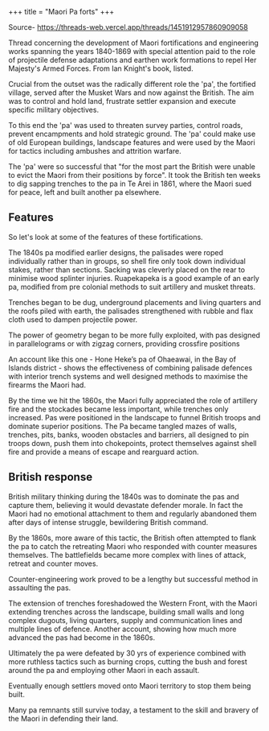 +++
title = "Maori Pa forts"
+++

Source-  https://threads-web.vercel.app/threads/1451912957860909058

Thread concerning the development of Maori fortifications and engineering works spanning the years 1840-1869 with special attention paid to the role of projectile defense adaptations and earthen work formations to repel Her Majesty's Armed Forces. From Ian Knight's book, listed.

Crucial from the outset was the radically different role the 'pa', the fortified village, served after the Musket Wars and now against the British. The aim was to control and hold land, frustrate settler expansion and execute specific military objectives.

To this end the 'pa' was used to threaten survey parties, control roads, prevent encampments and hold strategic ground. The 'pa' could make use of old European buildings, landscape features and were used by the Maori for tactics including ambushes and attrition warfare.

The 'pa' were so successful that "for the most part the British were unable to evict the Maori from their positions by force". It took the British ten weeks to dig sapping trenches to the pa in Te Arei in 1861, where the Maori sued for peace, left and built another pa elsewhere.

## Features
So let's look at some of the features of these fortifications.

The 1840s pa modified earlier designs, the palisades were roped individually rather than in groups, so shell fire only took down individual stakes, rather than sections. Sacking was cleverly placed on the rear to minimise wood splinter injuries.
Ruapekapeka is a good example of an early pa, modified from pre colonial methods to suit artillery and musket threats.

Trenches began to be dug, underground placements and living quarters and the roofs piled with earth, the palisades strengthened with rubble and flax cloth used to dampen projectile power.

The power of geometry began to be more fully exploited, with pas designed in parallelograms or with zigzag corners, providing crossfire positions

An account like this one - Hone Heke’s pa of Ohaeawai, in the Bay of Islands district - shows the effectiveness of combining palisade defences with interior trench systems and well designed methods to maximise the firearms the Maori had.

By the time we hit the 1860s, the Maori fully appreciated the role of artillery fire and the stockades became less important, while trenches only increased. Pas were positioned in the landscape to funnel British troops and dominate superior positions.
The Pa became tangled mazes of walls, trenches, pits, banks, wooden obstacles and barriers, all designed to pin troops down, push them into chokepoints, protect themselves against shell fire and provide a means of escape and rearguard action.


## British response
British military thinking during the 1840s was to dominate the pas and capture them, believing it would devastate defender morale. In fact the Maori had no emotional attachment to them and regularly abandoned them after days of intense struggle, bewildering British command.

By the 1860s, more aware of this tactic, the British often attempted to flank the pa to catch the retreating Maori who responded with counter measures themselves. The battlefields became more complex with lines of attack, retreat and counter moves.

Counter-engineering work proved to be a lengthy but successful method in assaulting the pas.

The extension of trenches foreshadowed the Western Front, with the Maori extending trenches across the landscape, building small walls and long complex dugouts, living quarters, supply and communication lines and multiple lines of defence.
Another account, showing how much more advanced the pas had become in the 1860s.

Ultimately the pa were defeated by 30 yrs of experience combined with more ruthless tactics such as burning crops, cutting the bush and forest around the pa and employing other Maori in each assault. 

Eventually enough settlers moved onto Maori territory to stop them being built. 

Many pa remnants still survive today, a testament to the skill and bravery of the Maori in defending their land.